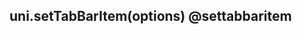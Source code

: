 ## uni.setTabBarItem(options) @settabbaritem

<!-- UTSAPIJSON.setTabBarItem.description -->

<!-- UTSAPIJSON.setTabBarItem.param -->

<!-- UTSAPIJSON.setTabBarItem.returnValue -->

<!-- UTSAPIJSON.setTabBarItem.compatibility -->

<!-- UTSAPIJSON.setTabBarItem.tutorial -->

<!-- UTSAPIJSON.general_type.name -->

<!-- UTSAPIJSON.general_type.param -->